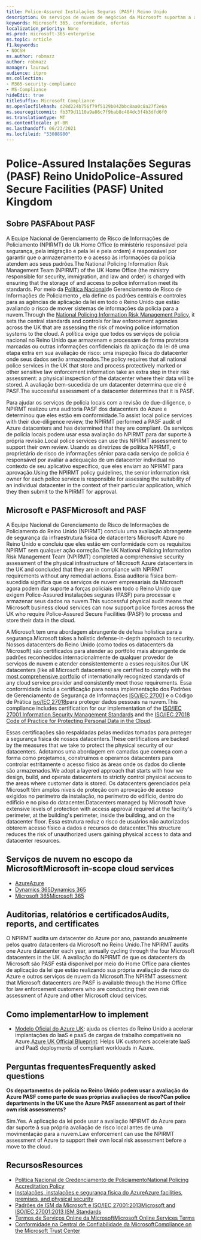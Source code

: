 ```yaml
---
title: Police-Assured Instalações Seguras (PASF) Reino Unido
description: Os serviços de nuvem de negócios da Microsoft suportam a aplicação da lei do Reino Unido que exigem Police-Assured instalações seguras para processar e armazenar seus dados na nuvem.
keywords: Microsoft 365, conformidade, ofertas
localization_priority: None
ms.prod: microsoft-365-enterprise
ms.topic: article
f1.keywords:
- NOCSH
ms.author: robmazz
author: robmazz
manager: laurawi
audience: itpro
ms.collection:
- M365-security-compliance
- MS-Compliance
hideEdit: true
titleSuffix: Microsoft Compliance
ms.openlocfilehash: d28d224b756f79f5129b042bbc8aa0c8a27f2e6a
ms.sourcegitcommit: fb379d1110a9a86c7f9bab8c484dc3f4b3dfd6f0
ms.translationtype: MT
ms.contentlocale: pt-BR
ms.lasthandoff: 06/23/2021
ms.locfileid: "53088980"
---
```

# <a name="police-assured-secure-facilities-pasf-united-kingdom"></a><span data-ttu-id="c5334-104">Police-Assured Instalações Seguras (PASF) Reino Unido</span><span class="sxs-lookup"><span data-stu-id="c5334-104">Police-Assured Secure Facilities (PASF) United Kingdom</span></span>

## <a name="about-pasf"></a><span data-ttu-id="c5334-105">Sobre PASF</span><span class="sxs-lookup"><span data-stu-id="c5334-105">About PASF</span></span>

<span data-ttu-id="c5334-106">A Equipe Nacional de Gerenciamento de Risco de Informações de Policiamento (NPIRMT) do Uk Home Office (o ministério responsável pela segurança, pela imigração e pela lei e pela ordem) é responsável por garantir que o armazenamento e o acesso às informações da polícia atendem aos seus padrões.</span><span class="sxs-lookup"><span data-stu-id="c5334-106">The National Policing Information Risk Management Team (NPIRMT) of the UK Home Office (the ministry responsible for security, immigration, and law and order) is charged with ensuring that the storage of and access to police information meet its standards.</span></span> <span data-ttu-id="c5334-107">Por meio da [Política Nacional](http://library.college.police.uk/docs/APP-National-Policing-Information-Risk-Management-Policy.pdf)de Gerenciamento de Risco de Informações de Policiamento , ela define os padrões centrais e controles para as agências de aplicação da lei em todo o Reino Unido que estão avaliando o risco de mover sistemas de informações da polícia para a nuvem.</span><span class="sxs-lookup"><span data-stu-id="c5334-107">Through the [National Policing Information Risk Management Policy](http://library.college.police.uk/docs/APP-National-Policing-Information-Risk-Management-Policy.pdf), it sets the central standards and controls for law enforcement agencies across the UK that are assessing the risk of moving police information systems to the cloud.</span></span> <span data-ttu-id="c5334-108">A política exige que todos os serviços de polícia nacional no Reino Unido que armazenam e processam de forma protetora marcadas ou outras informações confidenciais da aplicação da lei dê uma etapa extra em sua avaliação de risco: uma inspeção física do datacenter onde seus dados serão armazenados.</span><span class="sxs-lookup"><span data-stu-id="c5334-108">The policy requires that all national police services in the UK that store and process protectively marked or other sensitive law enforcement information take an extra step in their risk assessment: a physical inspection of the datacenter where their data will be stored.</span></span> <span data-ttu-id="c5334-109">A avaliação bem-sucedida de um datacenter determina que ele é PASF.</span><span class="sxs-lookup"><span data-stu-id="c5334-109">The successful assessment of a datacenter determines that it is PASF.</span></span>

<span data-ttu-id="c5334-110">Para ajudar os serviços de polícia locais com a revisão de due-diligence, o NPIRMT realizou uma auditoria PASF dos datacenters do Azure e determinou que eles estão em conformidade.</span><span class="sxs-lookup"><span data-stu-id="c5334-110">To assist local police services with their due-diligence review, the NPIRMT performed a PASF audit of Azure datacenters and has determined that they are compliant.</span></span> <span data-ttu-id="c5334-111">Os serviços de polícia locais podem usar essa avaliação do NPIRMT para dar suporte à própria revisão.</span><span class="sxs-lookup"><span data-stu-id="c5334-111">Local police services can use this NPIRMT assessment to support their own review.</span></span> <span data-ttu-id="c5334-112">Usando as diretrizes de política NPIRMT, o proprietário de risco de informações sênior para cada serviço de polícia é responsável por avaliar a adequação de um datacenter individual no contexto de seu aplicativo específico, que eles enviam ao NPIRMT para aprovação.</span><span class="sxs-lookup"><span data-stu-id="c5334-112">Using the NPIRMT policy guidelines, the senior information risk owner for each police service is responsible for assessing the suitability of an individual datacenter in the context of their particular application, which they then submit to the NPIRMT for approval.</span></span>

## <a name="microsoft-and-pasf"></a><span data-ttu-id="c5334-113">Microsoft e PASF</span><span class="sxs-lookup"><span data-stu-id="c5334-113">Microsoft and PASF</span></span>

<span data-ttu-id="c5334-114">A Equipe Nacional de Gerenciamento de Risco de Informações de Policiamento do Reino Unido (NPIRMT) concluiu uma avaliação abrangente de segurança da infraestrutura física de datacenters Microsoft Azure no Reino Unido e concluiu que eles estão em conformidade com os requisitos NPIRMT sem qualquer ação correção.</span><span class="sxs-lookup"><span data-stu-id="c5334-114">The UK National Policing Information Risk Management Team (NPIRMT) completed a comprehensive security assessment of the physical infrastructure of Microsoft Azure datacenters in the UK and concluded that they are in compliance with NPIRMT requirements without any remedial actions.</span></span> <span data-ttu-id="c5334-115">Essa auditoria física bem-sucedida significa que os serviços de nuvem empresariais da Microsoft agora podem dar suporte a forças policiais em todo o Reino Unido que exigem Police-Assured instalações seguras (PASF) para processar e armazenar seus dados na nuvem.</span><span class="sxs-lookup"><span data-stu-id="c5334-115">This successful physical audit means that Microsoft business cloud services can now support police forces across the UK who require Police-Assured Secure Facilities (PASF) to process and store their data in the cloud.</span></span>

<span data-ttu-id="c5334-116">A Microsoft tem uma abordagem abrangente de defesa holística para a segurança.</span><span class="sxs-lookup"><span data-stu-id="c5334-116">Microsoft takes a holistic defense-in-depth approach to security.</span></span> <span data-ttu-id="c5334-117">Nossos datacenters do Reino Unido (como todos os [](https://azure.microsoft.com/overview/trusted-cloud/) datacenters da Microsoft) são certificados para atender ao portfólio mais abrangente de padrões reconhecidos internacionalmente de qualquer provedor de serviços de nuvem e atender consistentemente a esses requisitos.</span><span class="sxs-lookup"><span data-stu-id="c5334-117">Our UK datacenters (like all Microsoft datacenters) are certified to comply with the [most comprehensive portfolio](https://azure.microsoft.com/overview/trusted-cloud/) of internationally recognized standards of any cloud service provider and consistently meet those requirements.</span></span> <span data-ttu-id="c5334-118">Essa conformidade inclui a certificação para nossa implementação dos Padrões de Gerenciamento de Segurança de Informações [ISO/IEC 27001](offering-iso-27001.md) e o Código de Prática [iso/IEC 27018](offering-iso-27018.md)para proteger dados pessoais na nuvem.</span><span class="sxs-lookup"><span data-stu-id="c5334-118">This compliance includes certification for our implementation of the [ISO/IEC 27001 Information Security Management Standards](offering-iso-27001.md) and the [ISO/IEC 27018 Code of Practice for Protecting Personal Data in the Cloud](offering-iso-27018.md).</span></span>

<span data-ttu-id="c5334-119">Essas certificações são respaldadas pelas medidas tomadas para proteger a segurança física de nossos datacenters.</span><span class="sxs-lookup"><span data-stu-id="c5334-119">These certifications are backed by the measures that we take to protect the physical security of our datacenters.</span></span> <span data-ttu-id="c5334-120">Adotamos uma abordagem em camadas que começa com a forma como projetamos, construímos e operamos datacenters para controlar estritamente o acesso físico às áreas onde os dados do cliente são armazenados.</span><span class="sxs-lookup"><span data-stu-id="c5334-120">We adopt a layered approach that starts with how we design, build, and operate datacenters to strictly control physical access to the areas where customer data is stored.</span></span> <span data-ttu-id="c5334-121">Os datacenters gerenciados pela Microsoft têm amplos níveis de proteção com aprovação de acesso exigidos no perímetro da instalação, no perímetro do edifício, dentro do edifício e no piso do datacenter.</span><span class="sxs-lookup"><span data-stu-id="c5334-121">Datacenters managed by Microsoft have extensive levels of protection with access approval required at the facility's perimeter, at the building's perimeter, inside the building, and on the datacenter floor.</span></span> <span data-ttu-id="c5334-122">Essa estrutura reduz o risco de usuários não autorizados obterem acesso físico a dados e recursos do datacenter.</span><span class="sxs-lookup"><span data-stu-id="c5334-122">This structure reduces the risk of unauthorized users gaining physical access to data and datacenter resources.</span></span>

## <a name="microsoft-in-scope-cloud-services"></a><span data-ttu-id="c5334-123">Serviços de nuvem no escopo da Microsoft</span><span class="sxs-lookup"><span data-stu-id="c5334-123">Microsoft in-scope cloud services</span></span>

- [<span data-ttu-id="c5334-124">Azure</span><span class="sxs-lookup"><span data-stu-id="c5334-124">Azure</span></span>](https://gallery.technet.microsoft.com/Overview-of-Azure-c1be3942)
- [<span data-ttu-id="c5334-125">Dynamics 365</span><span class="sxs-lookup"><span data-stu-id="c5334-125">Dynamics 365</span></span>](https://download.microsoft.com/download/E/1/9/E1977163-7A86-4812-AC18-C03ADC958AAF/Microsoft_Dynamics_365_Cloud_Service_Compliance_Datasheet.pdf)
- [<span data-ttu-id="c5334-126">Microsoft 365</span><span class="sxs-lookup"><span data-stu-id="c5334-126">Microsoft 365</span></span>](https://servicetrust.microsoft.com/ViewPage/TrustDocuments?command=Download&downloadType=Document&downloadId=9f756cce-b15d-45a9-94d7-6a583dee4401&docTab=6d000410-c9e9-11e7-9a91-892aae8839ad_Compliance_Guides)

## <a name="audits-reports-and-certificates"></a><span data-ttu-id="c5334-127">Auditorias, relatórios e certificados</span><span class="sxs-lookup"><span data-stu-id="c5334-127">Audits, reports, and certificates</span></span>

<span data-ttu-id="c5334-128">O NPIRMT audita um datacenter do Azure por ano, passando anualmente pelos quatro datacenters da Microsoft no Reino Unido.</span><span class="sxs-lookup"><span data-stu-id="c5334-128">The NPIRMT audits one Azure datacenter each year, annually cycling through the four Microsoft datacenters in the UK.</span></span> <span data-ttu-id="c5334-129">A avaliação do NPIRMT de que os datacenters da Microsoft são PASF está disponível por meio do Home Office para clientes de aplicação da lei que estão realizando sua própria avaliação de risco do Azure e outros serviços de nuvem da Microsoft.</span><span class="sxs-lookup"><span data-stu-id="c5334-129">The NPIRMT assessment that Microsoft datacenters are PASF is available through the Home Office for law enforcement customers who are conducting their own risk assessment of Azure and other Microsoft cloud services.</span></span>

## <a name="how-to-implement"></a><span data-ttu-id="c5334-130">Como implementar</span><span class="sxs-lookup"><span data-stu-id="c5334-130">How to implement</span></span>

- <span data-ttu-id="c5334-131">[Modelo Oficial do Azure UK](/azure/governance/blueprints/samples/ukofficial-uknhs): ajuda os clientes do Reino Unido a acelerar implantações do IaaS e paaS de cargas de trabalho compatíveis no Azure.</span><span class="sxs-lookup"><span data-stu-id="c5334-131">[Azure UK Official Blueprint](/azure/governance/blueprints/samples/ukofficial-uknhs): Helps UK customers accelerate IaaS and PaaS deployments of compliant workloads in Azure.</span></span>

## <a name="frequently-asked-questions"></a><span data-ttu-id="c5334-132">Perguntas frequentes</span><span class="sxs-lookup"><span data-stu-id="c5334-132">Frequently asked questions</span></span>

<span data-ttu-id="c5334-133">**Os departamentos de polícia no Reino Unido podem usar a avaliação do Azure PASF como parte de suas próprias avaliações de risco?**</span><span class="sxs-lookup"><span data-stu-id="c5334-133">**Can police departments in the UK use the Azure PASF assessment as part of their own risk assessments?**</span></span>

<span data-ttu-id="c5334-134">Sim.</span><span class="sxs-lookup"><span data-stu-id="c5334-134">Yes.</span></span> <span data-ttu-id="c5334-135">A aplicação da lei pode usar a avaliação NPIRMT do Azure para dar suporte à sua própria avaliação de risco local antes de uma movimentação para a nuvem.</span><span class="sxs-lookup"><span data-stu-id="c5334-135">Law enforcement can use the NPIRMT assessment of Azure to support their own local risk assessment before a move to the cloud.</span></span>

## <a name="resources"></a><span data-ttu-id="c5334-136">Recursos</span><span class="sxs-lookup"><span data-stu-id="c5334-136">Resources</span></span>

- [<span data-ttu-id="c5334-137">Política Nacional de Credenciamento de Policiamento</span><span class="sxs-lookup"><span data-stu-id="c5334-137">National Policing Accreditation Policy</span></span>](http://library.college.police.uk/docs/APP-National-Policing-Accreditation-Policy-2013.pdf)
- [<span data-ttu-id="c5334-138">Instalações, instalações e segurança física do Azure</span><span class="sxs-lookup"><span data-stu-id="c5334-138">Azure facilities, premises, and physical security</span></span>](https://azure.microsoft.com/blog/azure-layered-approach-to-physical-security/)
- [<span data-ttu-id="c5334-139">Padrões de ISM da Microsoft e ISO/IEC 27001:2013</span><span class="sxs-lookup"><span data-stu-id="c5334-139">Microsoft and ISO/IEC 27001:2013 ISM Standards</span></span>](offering-iso-27001.md)
- [<span data-ttu-id="c5334-140">Termos de Serviços Online da Microsoft</span><span class="sxs-lookup"><span data-stu-id="c5334-140">Microsoft Online Services Terms</span></span>](https://www.microsoftvolumelicensing.com/DocumentSearch.aspx?Mode=3&DocumentTypeId=31)
- [<span data-ttu-id="c5334-141">Conformidade na Central de Confiabilidade da Microsoft</span><span class="sxs-lookup"><span data-stu-id="c5334-141">Compliance on the Microsoft Trust Center</span></span>](https://www.microsoft.com/trust-center/compliance/compliance-overview)
